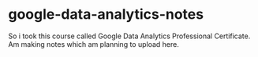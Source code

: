 # google-data-analytics-notes
So i took this course called Google Data Analytics Professional Certificate. Am making notes which am planning to upload here.
